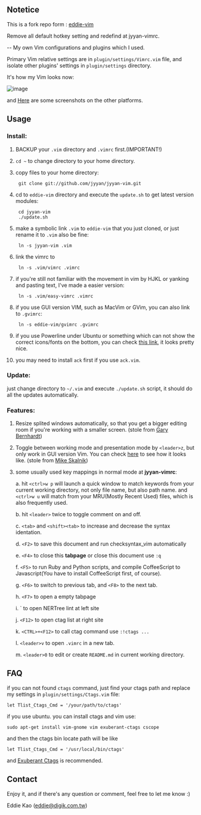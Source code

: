 ## Notetice
This is a fork repo form : [eddie-vim](https://github.com/kaochenlong/eddie-vim.git)

Remove all default hotkey setting and redefind at jyyan-vimrc.

--
My own Vim configurations and plugins which I used.

Primary Vim relative settings are in `plugin/settings/Vimrc.vim` file, and isolate other plugins' settings in `plugin/settings` directory.

It's how my Vim looks now:

![image](https://github.com/kaochenlong/eddie-vim/raw/master/screenshots/vim-2012-03-27-macvim.png)

and <a href="http://blog.eddie.com.tw/2012/03/06/my-vimrc/" target="_blank">Here</a> are some screenshots on the other platforms.

## Usage

### Install:

1. BACKUP your `.vim` directory and `.vimrc` first.(IMPORTANT!)

2. `cd ~` to change directory to your home directory.

3. copy files to your home directory:

        git clone git://github.com/jyyan/jyyan-vim.git

4. cd to `eddie-vim` directory and execute the `update.sh` to get latest version modules:

        cd jyyan-vim
        ./update.sh

5. make a symbolic link `.vim` to `eddie-vim` that you just cloned, or just rename it to `.vim` also be fine:

        ln -s jyyan-vim .vim

6. link the vimrc to

        ln -s .vim/vimrc .vimrc

7. if you're still not familiar with the movement in vim by HJKL or yanking and pasting text, I've made a easier version:

        ln -s .vim/easy-vimrc .vimrc

8. if you use GUI version VIM, such as MacVim or GVim, you can also link to `.gvimrc`:

        ln -s eddie-vim/gvimrc .gvimrc

9. if you use Powerline under Ubuntu or something which can not show the correct icons/fonts on the bottom, you can check [this link](https://github.com/scotu/ubuntu-mono-powerline), it looks pretty nice.

10. you may need to install `ack` first if you use `ack.vim`.

### Update:

just change directory to `~/.vim` and execute `./update.sh` script, it should do all the updates automatically.

### Features:

1. Resize splited windows automatically, so that you  get a bigger editing room if you're working with a smaller screen. (stole from [Gary Bernhardt](https://github.com/garybernhardt))

2. Toggle between working mode and presentation mode by `<leader>z`, but only work in GUI version Vim. You can check [here](http://blog.eddie.com.tw/2012/03/14/switch-to-presentation-mode/) to see how it looks like. (stole from [Mike Skalnik](https://github.com/skalnik))

3. some usually used key mappings in normal mode at <b>jyyan-vimrc</b>:

    a. hit `<ctrl>w p` will launch a quick window to match keywords from your current working directory, not only file name, but also path name. and `<ctrl>w u` will match from your MRU(Mostly Recent Used) files, which is also frequently used.

    b. hit `<leader>` twice to toggle comment on and off.

    c. `<tab>` and `<shift><tab>` to increase and decrease the syntax identation.

    d. `<F2>` to save this document and run checksyntax_vim automatically

    e. `<F4>` to close this <b>tabpage</b> or close this document use `:q`

    f. `<F5>` to run Ruby and Python scripts, and compile CoffeeScript to Javascript(You have to install CoffeeScript first, of course).

    g. `<F6>` to switch to previous tab, and `<F8>` to the next tab.

    h. `<F7>` to open a empty tabpage

    i. `<F9>  to open NERTree lint at left site

    j. `<F12>` to open ctag list at right site

    k. `<CTRL>+<F12>` to call ctag command use `:!ctags ...`

    l. `<leader>v` to open `.vimrc` in a new tab.

    m. `<leader>0` to edit or create `README.md` in current working directory.

## FAQ

if you can not found `ctags` command, just find your ctags path and replace my settings in `plugin/settings/Ctags.vim` file:

    let Tlist_Ctags_Cmd = '/your/path/to/ctags'

if you use ubuntu. you can install ctags and vim use:

    sudo apt-get install vim-gnome vim exuberant-ctags cscope

and then the ctags bin locate path will be like

    let Tlist_Ctags_Cmd = '/usr/local/bin/ctags'

and [Exuberant Ctags](http://ctags.sourceforge.net/) is recommended.

## Contact

Enjoy it, and if there's any question or comment, feel free to let me know :)

Eddie Kao (eddie@digik.com.tw)
